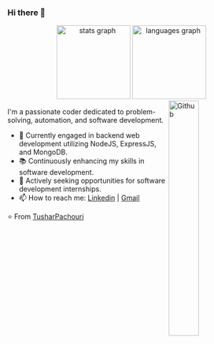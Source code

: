 ### Hi there 👋

<div align="center">
  <img src="https://github-readme-stats.vercel.app/api?username=TusharPachouri&hide_title=false&hide_rank=false&show_icons=true&include_all_commits=true&count_private=true&disable_animations=false&theme=dracula&locale=en&hide_border=false" height="150" alt="stats graph"  />
  <img src="https://github-readme-stats.vercel.app/api/top-langs?username=anmoljain16&locale=en&hide_title=false&layout=compact&card_width=320&langs_count=5&theme=dracula&hide_border=false" height="150" alt="languages graph"  />
</div>
<img width="35%" align="right" alt="Github" src="https://user-images.githubusercontent.com/48678280/88862734-4903af80-d201-11ea-968b-9c939d88a37c.gif" />

I'm a passionate coder dedicated to problem-solving, automation, and software development.

- 🔭 Currently engaged in backend web development utilizing NodeJS, ExpressJS, and MongoDB.
- 📚 Continuously enhancing my skills in software development.
- 👯 Actively seeking opportunities for software development internships.
- 📫 How to reach me: [Linkedin](https://www.linkedin.com/in/tushar-pachouri/) | [Gmail](mailto:tusharpachouri001@gmail.com)

⭐️ From [TusharPachouri](https://github.com/TusharPachouri)

